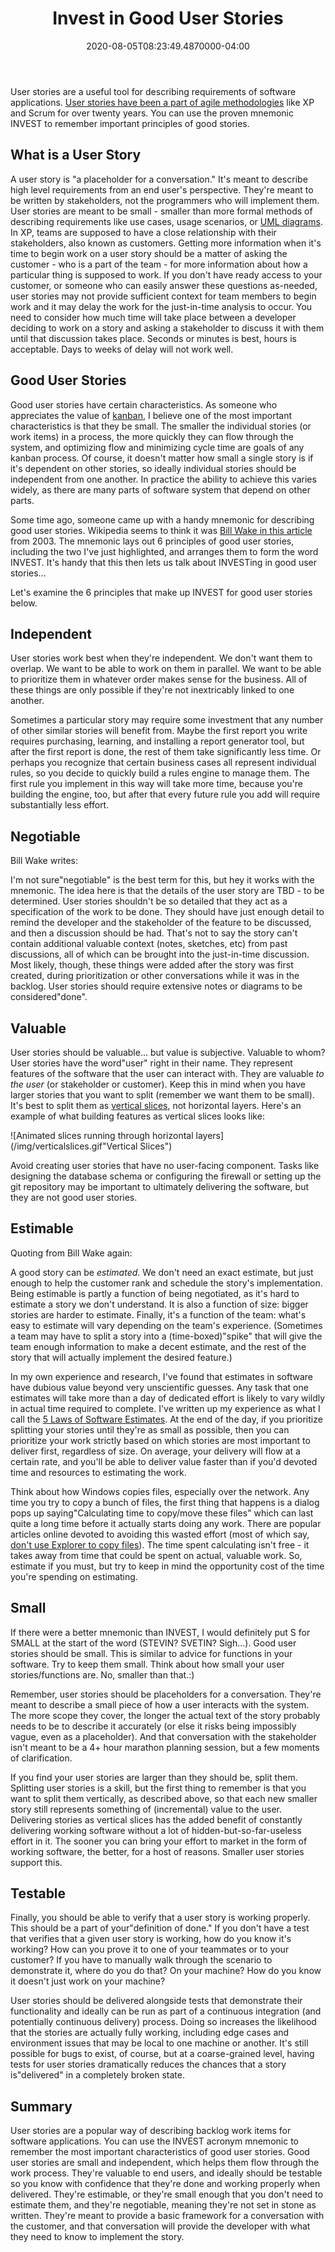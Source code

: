 ﻿---
title: Invest in Good User Stories
date: "2020-08-05T08:23:49.4870000-04:00"
description: User stories are a useful tool for describing requirements of
featuredImage: /img/invest-in-good-user-stories.png
---

User stories are a useful tool for describing requirements of software applications. [User stories have been a part of agile methodologies](https://www.agilemodeling.com/artifacts/userStory.htm) like XP and Scrum for over twenty years. You can use the proven mnemonic INVEST to remember important principles of good stories.

## What is a User Story

A user story is "a placeholder for a conversation." It's meant to describe high level requirements from an end user's perspective. They're meant to be written by stakeholders, not the programmers who will implement them. User stories are meant to be small - smaller than more formal methods of describing requirements like use cases, usage scenarios, or [UML diagrams](https://creately.com/blog/diagrams/requirements-gathering-techniques). In XP, teams are supposed to have a close relationship with their stakeholders, also known as customers. Getting more information when it's time to begin work on a user story should be a matter of asking the customer - who is a part of the team - for more information about how a particular thing is supposed to work. If you don't have ready access to your customer, or someone who can easily answer these questions as-needed, user stories may not provide sufficient context for team members to begin work and it may delay the work for the just-in-time analysis to occur. You need to consider how much time will take place between a developer deciding to work on a story and asking a stakeholder to discuss it with them until that discussion takes place. Seconds or minutes is best, hours is acceptable. Days to weeks of delay will not work well.

## Good User Stories

Good user stories have certain characteristics. As someone who appreciates the value of [kanban](https://www.pluralsight.com/courses/kanban-fundamentals), I believe one of the most important characteristics is that they be small. The smaller the individual stories (or work items) in a process, the more quickly they can flow through the system, and optimizing flow and minimizing cycle time are goals of any kanban process. Of course, it doesn't matter how small a single story is if it's dependent on other stories, so ideally individual stories should be independent from one another. In practice the ability to achieve this varies widely, as there are many parts of software system that depend on other parts.

Some time ago, someone came up with a handy mnemonic for describing good user stories. Wikipedia seems to think it was [Bill Wake in this article](http://xp123.com/articles/invest-in-good-stories-and-smart-tasks) from 2003. The mnemonic lays out 6 principles of good user stories, including the two I've just highlighted, and arranges them to form the word INVEST. It's handy that this then lets us talk about INVESTing in good user stories...

Let's examine the 6 principles that make up INVEST for good user stories below.

## Independent

User stories work best when they're independent. We don't want them to overlap. We want to be able to work on them in parallel. We want to be able to prioritize them in whatever order makes sense for the business. All of these things are only possible if they're not inextricably linked to one another.

Sometimes a particular story may require some investment that any number of other similar stories will benefit from. Maybe the first report you write requires purchasing, learning, and installing a report generator tool, but after the first report is done, the rest of them take significantly less time. Or perhaps you recognize that certain business cases all represent individual rules, so you decide to quickly build a rules engine to manage them. The first rule you implement in this way will take more time, because you're building the engine, too, but after that every future rule you add will require substantially less effort.

## Negotiable

Bill Wake writes:

I'm not sure"negotiable" is the best term for this, but hey it works with the mnemonic. The idea here is that the details of the user story are TBD - to be determined. User stories shouldn't be so detailed that they act as a specification of the work to be done. They should have just enough detail to remind the developer and the stakeholder of the feature to be discussed, and then a discussion should be had. That's not to say the story can't contain additional valuable context (notes, sketches, etc) from past discussions, all of which can be brought into the just-in-time discussion. Most likely, though, these things were added after the story was first created, during prioritization or other conversations while it was in the backlog. User stories should require extensive notes or diagrams to be considered"done".

## Valuable

User stories should be valuable... but value is subjective. Valuable to whom? User stories have the word"user" right in their name. They represent features of the software that the user can interact with. They are valuable *to the user* (or stakeholder or customer). Keep this in mind when you have larger stories that you want to split (remember we want them to be small). It's best to split them as [vertical slices](https://deviq.com/vertical-slices/), not horizontal layers. Here's an example of what building features as vertical slices looks like:

![Animated slices running through horizontal layers](/img/verticalslices.gif"Vertical Slices")

Avoid creating user stories that have no user-facing component. Tasks like designing the database schema or configuring the firewall or setting up the git repository may be important to ultimately delivering the software, but they are not good user stories.

## Estimable

Quoting from Bill Wake again:


A good story can be *estimated*. We don't need an exact estimate, but just enough to help the customer rank and schedule the story's implementation. Being estimable is partly a function of being negotiated, as it's hard to estimate a story we don't understand. It is also a function of size: bigger stories are harder to estimate. Finally, it's a function of the team: what's easy to estimate will vary depending on the team's experience. (Sometimes a team may have to split a story into a (time-boxed)"spike" that will give the team enough information to make a decent estimate, and the rest of the story that will actually implement the desired feature.)


In my own experience and research, I've found that estimates in software have dubious value beyond very unscientific guesses. Any task that one estimates will take more than a day of dedicated effort is likely to vary wildly in actual time required to complete. I've written up my experience as what I call the [5 Laws of Software Estimates](https://ardalis.com/the-5-laws-of-software-estimates/). At the end of the day, if you prioritize splitting your stories until they're as small as possible, then you can prioritize your work strictly based on which stories are most important to deliver first, regardless of size. On average, your delivery will flow at a certain rate, and you'll be able to deliver value faster than if you'd devoted time and resources to estimating the work.

Think about how Windows copies files, especially over the network. Any time you try to copy a bunch of files, the first thing that happens is a dialog pops up saying"Calculating time to copy/move these files" which can last quite a long time before it actually starts doing any work. There are popular articles online devoted to avoiding this wasted effort (most of which say, [don't use Explorer to copy files](https://superuser.com/a/135295)). The time spent calculating isn't free - it takes away from time that could be spent on actual, valuable work. So, estimate if you must, but try to keep in mind the opportunity cost of the time you're spending on estimating.

## Small

If there were a better mnemonic than INVEST, I would definitely put S for SMALL at the start of the word (STEVIN? SVETIN? Sigh...). Good user stories should be small. This is similar to advice for functions in your software. Try to keep them small. Think about how small your user stories/functions are. No, smaller than that.:)

Remember, user stories should be placeholders for a conversation. They're meant to describe a small piece of how a user interacts with the system. The more scope they cover, the longer the actual text of the story probably needs to be to describe it accurately (or else it risks being impossibly vague, even as a placeholder). And that conversation with the stakeholder isn't meant to be a 4+ hour marathon planning session, but a few moments of clarification.

If you find your user stories are larger than they should be, split them. Splitting user stories is a skill, but the first thing to remember is that you want to split them vertically, as described above, so that each new smaller story still represents something of (incremental) value to the user. Delivering stories as vertical slices has the added benefit of constantly delivering working software without a lot of hidden-but-so-far-useless effort in it. The sooner you can bring your effort to market in the form of working software, the better, for a host of reasons. Smaller user stories support this.

## Testable

Finally, you should be able to verify that a user story is working properly. This should be a part of your"definition of done." If you don't have a test that verifies that a given user story is working, how do you know it's working? How can you prove it to one of your teammates or to your customer? If you have to manually walk through the scenario to demonstrate it, where do you do that? On your machine? How do you know it doesn't just work on your machine?

User stories should be delivered alongside tests that demonstrate their functionality and ideally can be run as part of a continuous integration (and potentially continuous delivery) process. Doing so increases the likelihood that the stories are actually fully working, including edge cases and environment issues that may be local to one machine or another. It's still possible for bugs to exist, of course, but at a coarse-grained level, having tests for user stories dramatically reduces the chances that a story is"delivered" in a completely broken state.

## Summary

User stories are a popular way of describing backlog work items for software applications. You can use the INVEST acronym mnemonic to remember the most important characteristics of good user stories. Good user stories are small and independent, which helps them flow through the work process. They're valuable to end users, and ideally should be testable so you know with confidence that they're done and working properly when delivered. They're estimable, or they're small enough that you don't need to estimate them, and they're negotiable, meaning they're not set in stone as written. They're meant to provide a basic framework for a conversation with the customer, and that conversation will provide the developer with what they need to know to implement the story.


